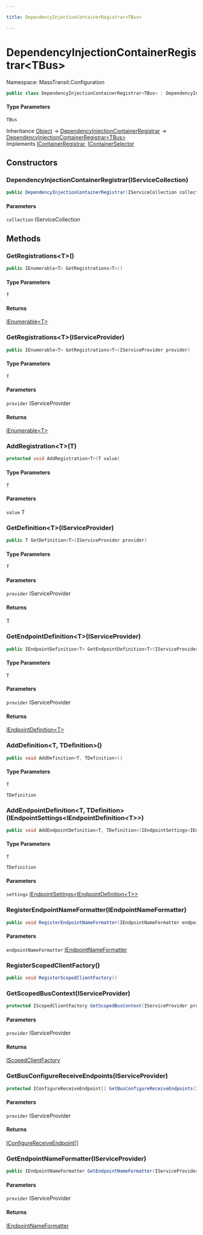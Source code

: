 ```yaml
---

title: DependencyInjectionContainerRegistrar<TBus>

---
```


# DependencyInjectionContainerRegistrar\<TBus\>

Namespace: MassTransit.Configuration

```csharp
public class DependencyInjectionContainerRegistrar<TBus> : DependencyInjectionContainerRegistrar, IContainerRegistrar, IContainerSelector
```

#### Type Parameters

`TBus`<br/>

Inheritance [Object](https://learn.microsoft.com/en-us/dotnet/api/system.object) → [DependencyInjectionContainerRegistrar](../masstransit-configuration/dependencyinjectioncontainerregistrar) → [DependencyInjectionContainerRegistrar\<TBus\>](../masstransit-configuration/dependencyinjectioncontainerregistrar-1)<br/>
Implements [IContainerRegistrar](../masstransit-configuration/icontainerregistrar), [IContainerSelector](../masstransit-configuration/icontainerselector)

## Constructors

### **DependencyInjectionContainerRegistrar(IServiceCollection)**

```csharp
public DependencyInjectionContainerRegistrar(IServiceCollection collection)
```

#### Parameters

`collection` IServiceCollection<br/>

## Methods

### **GetRegistrations\<T\>()**

```csharp
public IEnumerable<T> GetRegistrations<T>()
```

#### Type Parameters

`T`<br/>

#### Returns

[IEnumerable\<T\>](https://learn.microsoft.com/en-us/dotnet/api/system.collections.generic.ienumerable-1)<br/>

### **GetRegistrations\<T\>(IServiceProvider)**

```csharp
public IEnumerable<T> GetRegistrations<T>(IServiceProvider provider)
```

#### Type Parameters

`T`<br/>

#### Parameters

`provider` IServiceProvider<br/>

#### Returns

[IEnumerable\<T\>](https://learn.microsoft.com/en-us/dotnet/api/system.collections.generic.ienumerable-1)<br/>

### **AddRegistration\<T\>(T)**

```csharp
protected void AddRegistration<T>(T value)
```

#### Type Parameters

`T`<br/>

#### Parameters

`value` T<br/>

### **GetDefinition\<T\>(IServiceProvider)**

```csharp
public T GetDefinition<T>(IServiceProvider provider)
```

#### Type Parameters

`T`<br/>

#### Parameters

`provider` IServiceProvider<br/>

#### Returns

T<br/>

### **GetEndpointDefinition\<T\>(IServiceProvider)**

```csharp
public IEndpointDefinition<T> GetEndpointDefinition<T>(IServiceProvider provider)
```

#### Type Parameters

`T`<br/>

#### Parameters

`provider` IServiceProvider<br/>

#### Returns

[IEndpointDefinition\<T\>](../../masstransit-abstractions/masstransit/iendpointdefinition-1)<br/>

### **AddDefinition\<T, TDefinition\>()**

```csharp
public void AddDefinition<T, TDefinition>()
```

#### Type Parameters

`T`<br/>

`TDefinition`<br/>

### **AddEndpointDefinition\<T, TDefinition\>(IEndpointSettings\<IEndpointDefinition\<T\>\>)**

```csharp
public void AddEndpointDefinition<T, TDefinition>(IEndpointSettings<IEndpointDefinition<T>> settings)
```

#### Type Parameters

`T`<br/>

`TDefinition`<br/>

#### Parameters

`settings` [IEndpointSettings\<IEndpointDefinition\<T\>\>](../../masstransit-abstractions/masstransit/iendpointsettings-1)<br/>

### **RegisterEndpointNameFormatter(IEndpointNameFormatter)**

```csharp
public void RegisterEndpointNameFormatter(IEndpointNameFormatter endpointNameFormatter)
```

#### Parameters

`endpointNameFormatter` [IEndpointNameFormatter](../../masstransit-abstractions/masstransit/iendpointnameformatter)<br/>

### **RegisterScopedClientFactory()**

```csharp
public void RegisterScopedClientFactory()
```

### **GetScopedBusContext(IServiceProvider)**

```csharp
protected IScopedClientFactory GetScopedBusContext(IServiceProvider provider)
```

#### Parameters

`provider` IServiceProvider<br/>

#### Returns

[IScopedClientFactory](../masstransit/iscopedclientfactory)<br/>

### **GetBusConfigureReceiveEndpoints(IServiceProvider)**

```csharp
protected IConfigureReceiveEndpoint[] GetBusConfigureReceiveEndpoints(IServiceProvider provider)
```

#### Parameters

`provider` IServiceProvider<br/>

#### Returns

[IConfigureReceiveEndpoint[]](../../masstransit-abstractions/masstransit/iconfigurereceiveendpoint)<br/>

### **GetEndpointNameFormatter(IServiceProvider)**

```csharp
public IEndpointNameFormatter GetEndpointNameFormatter(IServiceProvider provider)
```

#### Parameters

`provider` IServiceProvider<br/>

#### Returns

[IEndpointNameFormatter](../../masstransit-abstractions/masstransit/iendpointnameformatter)<br/>
